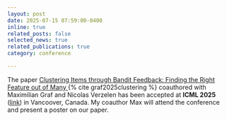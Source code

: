 ```yaml
---
layout: post
date: 2025-07-15 07:59:00-0400
inline: true
related_posts: false
selected_news: true
related_publications: true
category: conference

---
```

The paper <a href="https://openreview.net/pdf?id=99zsyZpUqp"> Clustering Items through Bandit Feedback: Finding the Right Feature out of Many </a> {% cite graf2025clustering %} coauthored with Maximilian Graf and Nicolas Verzelen has been accepted at <strong> ICML 2025 </strong>  (<a href="[http://algorithmiclearningtheory.org/alt2025/](https://icml.cc/Conferences/2025)">link</a>) in Vancoover, Canada. My coauthor Max will attend the conference and present a poster on our paper. 
